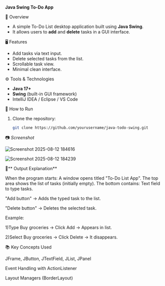 **Java Swing To-Do App**

📌 Overview
- A simple To-Do List desktop application built using **Java Swing**.  
- It allows users to **add** and **delete** tasks in a GUI interface.

 🖥 Features
- Add tasks via text input.
- Delete selected tasks from the list.
- Scrollable task view.
- Minimal clean interface.

⚙ Tools & Technologies
- **Java 17+**
- **Swing** (built-in GUI framework)
- IntelliJ IDEA / Eclipse / VS Code

🚀 How to Run
1. Clone the repository:
   ```bash
   git clone https://github.com/yourusername/java-todo-swing.git

📷 _Screenshot_

![Screenshot 2025-08-12 184616](https://github.com/user-attachments/assets/59ae1163-e96a-4343-a6e1-bc56286fed96)

![Screenshot 2025-08-12 184239](https://github.com/user-attachments/assets/90c0f575-3d90-436f-b276-bb19933e975a)







📝** Output Explanation**

When the program starts: A window opens titled "To-Do List App".
The top area shows the list of tasks (initially empty).
The bottom contains: Text field to type tasks.

"Add button" → Adds the typed task to the list.

"Delete button" → Deletes the selected task.

Example:

1)Type Buy groceries → Click Add → Appears in list.

2)Select Buy groceries → Click Delete → It disappears.



📚 Key Concepts Used

JFrame, JButton, JTextField, JList, JPanel

Event Handling with ActionListener

Layout Managers (BorderLayout)
